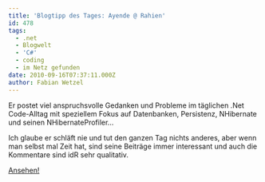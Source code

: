 ```yaml
---
title: 'Blogtipp des Tages: Ayende @ Rahien'
id: 478
tags:
  - .net
  - Blogwelt
  - 'C#'
  - coding
  - im Netz gefunden
date: 2010-09-16T07:37:11.000Z
author: Fabian Wetzel
---
```


Er postet viel anspruchsvolle Gedanken und Probleme im täglichen .Net Code-Alltag mit speziellem Fokus auf Datenbanken, Persistenz, NHibernate und seinen NHibernateProfiler…

Ich glaube er schläft nie und tut den ganzen Tag nichts anderes, aber wenn man selbst mal Zeit hat, sind seine Beiträge immer interessant und auch die Kommentare sind idR sehr qualitativ.

[Ansehen!](http://ayende.com/Blog/Default.aspx "Ayende @ Rahien")

